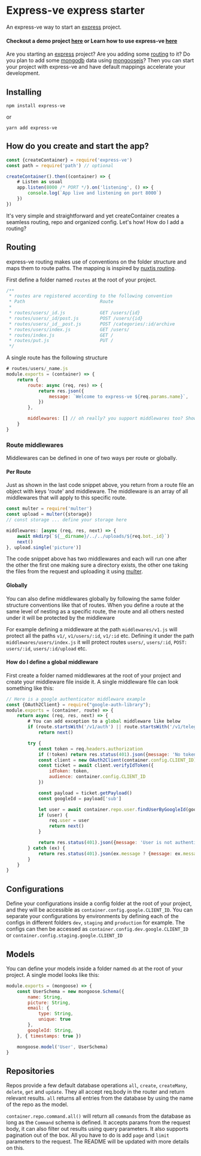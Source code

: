 # Express-ve express starter
An express-ve way to start an [express](https://expressjs.com/) project.

#### Checkout a demo project [here](https://mfissehaye.github.com/express-ve/demo) or Learn how to use express-ve [here](https://mfissehaye.medium.com/how-to-create-an-expressjs-based-restful-api-using-express-ve-package-c94f488d55b5)

Are you starting an [express](https://expressjs.com/) project? Are you adding some [routing](https://expressjs.com/en/guide/routing.html) to it? Do you plan to add some [mongodb](https://www.mongodb.com/) data using [mongoosejs](https://mongoosejs.com/)? Then you can start your project with express-ve and have default mappings accelerate your development.

## Installing
```
npm install express-ve
```

or

```
yarn add express-ve
```

## How do you create and start the app?
```javascript
const {createContainer} = require('express-ve')
const path = require('path') // optional

createContainer().then((container) => {
    # Listen as usual
    app.listen(8000 /* PORT */).on('listening', () => {
        console.log(`App live and listening on port 8000`)
    })
})
```

It's very simple and straightforward and yet createContainer creates a seamless routing, repo and organized config. Let's how! How do I add a routing?

## Routing
express-ve routing makes use of conventions on the folder structure and maps them to route paths. The mapping is inspired by [nuxtjs routing](https://nuxtjs.org/docs/get-started/routing/).

First define a folder named `routes` at the root of your project.
```javascript
/**
 * routes are registered according to the following convention
 * Path                            Route
 *
 * routes/users/_id.js             GET /users/{id}
 * routes/users/_id/post.js        POST /users/{id}
 * routes/users/_id__post.js       POST /categories/:id/archive
 * routes/users/index.js           GET /users/
 * routes/index.js                 GET /
 * routes/put.js                   PUT /
 */
```

A single route has the following structure
```javascript
# routes/users/_name.js
module.exports = (container) => {
    return {
        route: async (req, res) => {
            return res.json({
                message: `Welcome to express-ve ${req.params.name}`,
            })
        },

        middlewares: [] // oh really? you support middlewares too? Show me below.
    }
}
```

### Route middlewares
Middlewares can be defined in one of two ways per route or globally.
#### Per Route
Just as shown in the last code snippet above, you return from a route file an object with keys 'route' and middleware. The middleware is an array of all middlewares that will apply to this specific route.
```javascript
const multer = require('multer')
const upload = multer({storage})
// const storage ... define your storage here

middlewares: [async (req, res, next) => {
    await mkdirp(`${__dirname}/../../uploads/${req.bot._id}`)
    next()
}, upload.single('picture')]
```
The code snippet above has two middlewares and each will run one after the other the first one making sure a directory exists, the other one taking the files from the request and uploading it using [multer](http://expressjs.com/en/resources/middleware/multer.html).
#### Globally
You can also define middlewares globally by following the same folder structure conventions like that of routes. When you define a route at the same level of nesting as a specific route, the route and all others nested under it will be protected by the middleware

For example defining a middleware at the path `middlewares/v1.js` will protect all the paths `v1/`, `v1/users/:id`, `v1/:id` etc. Defining it under the path `middlewares/users/index.js` it will protect routes `users/`, `users/:id`, `POST: users/:id`, `users/:id/upload` etc.

#### How do I define a global middleware
First create a folder named middlewares at the root of your project and create your middleware file inside it. A single middleware file can look something like this:
```javascript
// Here is a google authenticator middleware example
const {OAuth2Client} = require("google-auth-library");
module.exports = (container, route) => {
    return async (req, res, next) => {
        # You can add exception to a global middleware like below
        if (route.startsWith('/v1/auth') || route.startsWith('/v1/telegram/handler/'))
            return next()

        try {
            const token = req.headers.authorization
            if (!token) return res.status(401).json({message: 'No token provided'})
            const client = new OAuth2Client(container.config.CLIENT_ID) // Oh configs too? How do they work? Tell me more.
            const ticket = await client.verifyIdToken({
                idToken: token,
                audience: container.config.CLIENT_ID
            })

            const payload = ticket.getPayload()
            const googleId = payload['sub']

            let user = await container.repo.user.findUserByGoogleId(googleId)
            if (user) {
                req.user = user
                return next()
            }

            return res.status(401).json({message: 'User is not authenticated'})
        } catch (ex) {
            return res.status(401).json(ex.message ? {message: ex.message} : ex)
        }
    }
}
```

## Configurations
Define your configurations inside a config folder at the root of your project, and they will be accessible as `container.config.google.CLIENT_ID`. You can separate your configurations by environments by defining each of the configs in different folders `dev`, `staging` and `production` for example. The configs can then be accessed as `container.config.dev.google.CLIENT_ID` or `container.config.staging.google.CLIENT_ID`

## Models
You can define your models inside a folder named `db` at the root of your project. A single model looks like this:
```javascript
module.exports = (mongoose) => {
    const UserSchema = new mongoose.Schema({
        name: String,
        picture: String,
        email: {
            type: String,
            unique: true
        },
        googleId: String,
    }, { timestamps: true })

    mongoose.model('User', UserSchema)
}
```
## Repositories
Repos provide a few default database operations `all`, `create`, `createMany`, `delete`, `get` and `update`. They all accept req.body in the router and return relevant results. `all` returns all entries from the database by using the name of the repo as the model.

`container.repo.command.all()` will return all `commands` from the database as long as the `Command` schema is defined. It accepts params from the request body, it can also filter out results using query parameters.  It also supports pagination out of the box. All you have to do is add `page` and `limit` parameters to the request. The README will be updated with more details on this.